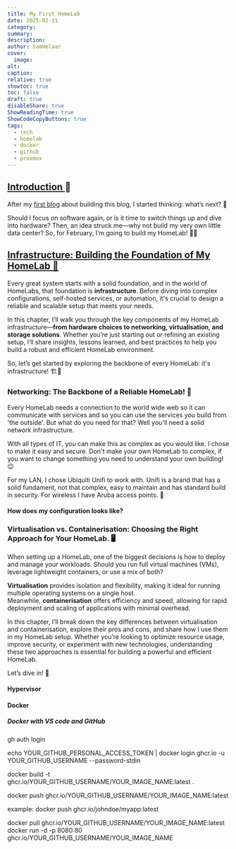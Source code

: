 ```yaml
---
title: My First HomeLab
date: 2025-02-11
category: 
summary: 
description: 
author: Sammelaar
cover:
  image: 
alt: 
caption: 
relative: true
showtoc: true
toc: false
draft: true
disableShare: true
ShowReadingTime: true
ShowCodeCopyButtons: true
tags:
  - tech
  - homelab
  - docker
  - github
  - proxmox
---
```

## <u> Introduction </u> :speech_balloon:
After my [first blog](https://blog.biggelaar.it/posts/this-is-my-first-blog-blog-pipeline/) about building this blog, I started thinking: what’s next? 🤔  

Should I focus on software again, or is it time to switch things up and dive into hardware? Then, an idea struck me—why not build my very own little data center? So, for February, I’m going to build my HomeLab! 🌟🚀

## <u> Infrastructure: Building the Foundation of My HomeLab :toolbox:</u> 
Every great system starts with a solid foundation, and in the world of HomeLabs, that foundation is **infrastructure**. Before diving into complex configurations, self-hosted services, or automation, it's crucial to design a reliable and scalable setup that meets your needs.

In this chapter, I’ll walk you through the key components of my HomeLab infrastructure—**from hardware choices to networking, virtualisation, and storage solutions**. Whether you’re just starting out or refining an existing setup, I’ll share insights, lessons learned, and best practices to help you build a robust and efficient HomeLab environment.

So, let’s get started by exploring the backbone of every HomeLab: it's infrastructure! 🏗️🔧

### Networking: The Backbone of a Reliable HomeLab! :wireless:
Every HomeLab needs a connection to the world wide web so it can communicate with services and so you can use the services you build from 'the outside'. But what do you need for that? Well you'll need a solid network infrastructure. 

With all types of IT, you can make this as complex as you would like. I chose to make it easy and secure. Don't make your own HomeLab to complex, if you want to change something you need to understand your own building! :wink:

For my LAN, I chose Ubiquiti Unifi to work with. Unifi is a brand that has a solid fundament, not that complex, easy to maintain and has standard build in security. For wireless I have Aruba access points. :wireless:

#### How does my configuration looks like?

### Virtualisation vs. Containerisation: Choosing the Right Approach for Your HomeLab. :desktop_computer:
When setting up a HomeLab, one of the biggest decisions is how to deploy and manage your workloads. Should you run full virtual machines (VMs), leverage lightweight containers, or use a mix of both?

**Virtualisation** provides isolation and flexibility, making it ideal for running multiple operating systems on a single host. Meanwhile, **containerisation** offers efficiency and speed, allowing for rapid deployment and scaling of applications with minimal overhead.

In this chapter, I’ll break down the key differences between virtualisation and containerisation, explore their pros and cons, and share how I use them in my HomeLab setup. Whether you’re looking to optimize resource usage, improve security, or experiment with new technologies, understanding these two approaches is essential for building a powerful and efficient HomeLab.

Let’s dive in! 🚀

#### Hypervisor

#### Docker 

#####  Docker with VS code and GitHub

gh auth login

echo YOUR_GITHUB_PERSONAL_ACCESS_TOKEN | docker login ghcr.io -u YOUR_GITHUB_USERNAME --password-stdin



docker build -t ghcr.io/YOUR_GITHUB_USERNAME/YOUR_IMAGE_NAME:latest .

docker push ghcr.io/YOUR_GITHUB_USERNAME/YOUR_IMAGE_NAME:latest

example: docker push ghcr.io/johndoe/myapp:latest

docker pull ghcr.io/YOUR_GITHUB_USERNAME/YOUR_IMAGE_NAME:latest
docker run -d -p 8080:80 ghcr.io/YOUR_GITHUB_USERNAME/YOUR_IMAGE_NAME
